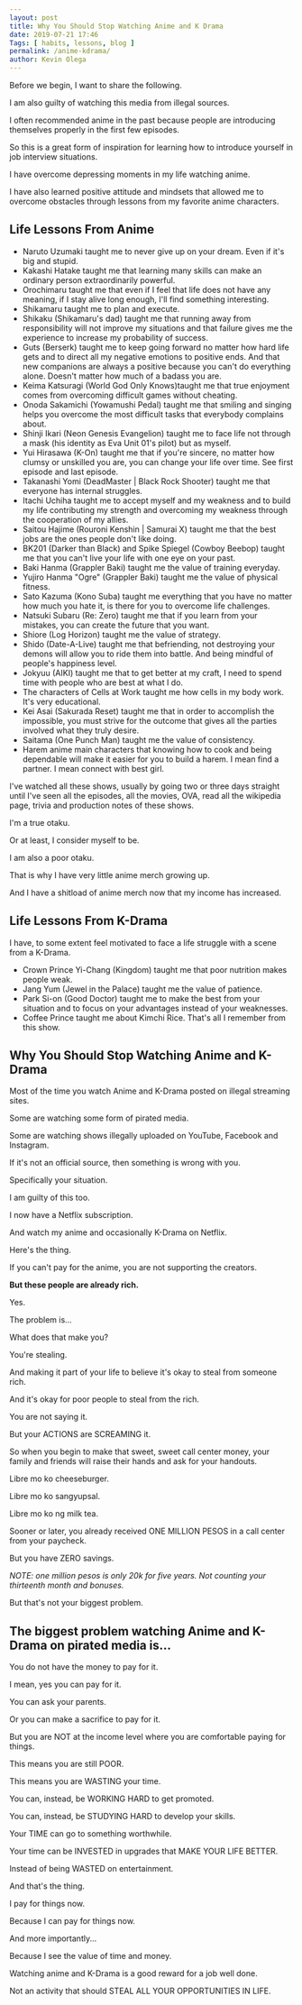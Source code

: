 ```yaml
--- 
layout: post 
title: Why You Should Stop Watching Anime and K Drama
date: 2019-07-21 17:46
Tags: [ habits, lessons, blog ]
permalink: /anime-kdrama/ 
author: Kevin Olega 
--- 
```

Before we begin, I want to share the following.

I am also guilty of watching this media from illegal sources.

I often recommended anime in the past because people are introducing themselves properly in the first few episodes.

So this is a great form of inspiration for learning how to introduce yourself in job interview situations.

I have overcome depressing moments in my life watching anime.

I have also learned positive attitude and mindsets that allowed me to overcome obstacles through lessons from my favorite anime characters.

## Life Lessons From Anime

- Naruto Uzumaki taught me to never give up on your dream. Even if it's big and stupid.
- Kakashi Hatake taught me that learning many skills can make an ordinary person extraordinarily powerful. 
- Orochimaru taught me that even if I feel that life does not have any meaning, if I stay alive long enough, I'll find something interesting.
- Shikamaru taught me to plan and execute.
- Shikaku (Shikamaru's dad) taught me that running away from responsibility will not improve my situations and that failure gives me the experience to increase my probability of success.
- Guts (Berserk) taught me to keep going forward no matter how hard life gets and to direct all my negative emotions to positive ends. And that new companions are always a positive because you can't do everything alone. Doesn't matter how much of a badass you are.
- Keima Katsuragi (World God Only Knows)taught me that true enjoyment comes from overcoming difficult games without cheating.
- Onoda Sakamichi (Yowamushi Pedal) taught me that smiling and singing helps you overcome the most difficult tasks that everybody complains about.
- Shinji Ikari (Neon Genesis Evangelion) taught me to face life not through a mask (his identity as Eva Unit 01's pilot) but as myself.
- Yui Hirasawa (K-On) taught me that if you're sincere, no matter how clumsy or unskilled you are, you can change your life over time. See first episode and last episode.
- Takanashi Yomi (DeadMaster | Black Rock Shooter) taught me that everyone has internal struggles.
- Itachi Uchiha taught me to accept myself and my weakness and to build my life contributing my strength and overcoming my weakness through the cooperation of my allies.
- Saitou Hajime (Rouroni Kenshin | Samurai X) taught me that the best jobs are the ones people don't like doing.
- BK201 (Darker than Black) and Spike Spiegel (Cowboy Beebop) taught me that you can't live your life with one eye on your past.
- Baki Hanma (Grappler Baki) taught me the value of training everyday.
- Yujiro Hanma "Ogre" (Grappler Baki) taught me the value of physical fitness.
- Sato Kazuma (Kono Suba) taught me everything that you have no matter how much you hate it, is there for you to overcome life challenges.
- Natsuki Subaru (Re: Zero) taught me that if you learn from your mistakes, you can create the future that you want.
- Shiore (Log Horizon) taught me the value of strategy.
- Shido (Date-A-Live) taught me that befriending, not destroying your demons will allow you to ride them into battle. And being mindful of people's happiness level.
- Jokyuu (AIKI) taught me that to get better at my craft, I need to spend time with people who are best at what I do.
- The characters of Cells at Work taught me how cells in my body work. It's very educational.
- Kei Asai (Sakurada Reset) taught me that in order to accomplish the impossible, you must strive for the outcome that gives all the parties involved what they truly desire.
- Saitama (One Punch Man) taught me the value of consistency.
- Harem anime main characters that knowing how to cook and being dependable will make it easier for you to build a harem. I mean find a partner. I mean connect with best girl.

I've watched all these shows, usually by going two or three days straight until I've seen all the episodes, all the movies, OVA, read all the wikipedia page, trivia and production notes of these shows.

I'm a true otaku. 

Or at least, I consider myself to be.

I am also a poor otaku. 

That is why I have very little anime merch growing up.

And I have a shitload of anime merch now that my income has increased.

## Life Lessons From K-Drama

I have, to some extent feel motivated to face a life struggle with a scene from a K-Drama.

- Crown Prince Yi-Chang (Kingdom) taught me that poor nutrition makes people weak.
- Jang Yum (Jewel in the Palace) taught me the value of patience.
- Park Si-on (Good Doctor) taught me to make the best from your situation and to focus on your advantages instead of your weaknesses.
- Coffee Prince taught me about Kimchi Rice. That's all I remember from this show.

## Why You Should Stop Watching Anime and K-Drama

Most of the time you watch Anime and K-Drama posted on illegal streaming sites.

Some are watching some form of pirated media.

Some are watching shows illegally uploaded on YouTube, Facebook and Instagram.

If it's not an official source, then something is wrong with you.

Specifically your situation.

I am guilty of this too.

I now have a Netflix subscription.

And watch my anime and occasionally K-Drama on Netflix.

Here's the thing.

If you can't pay for the anime, you are not supporting the creators.

**But these people are already rich.**

Yes.

The problem is... 

What does that make you?

You're stealing.

And making it part of your life to believe it's okay to steal from someone rich.

And it's okay for poor people to steal from the rich.

You are not saying it.

But your ACTIONS are SCREAMING it.

So when you begin to make that sweet, sweet call center money, your family and friends will raise their hands and ask for your handouts.

Libre mo ko cheeseburger.

Libre mo ko sangyupsal.

Libre mo ko ng milk tea.

Sooner or later, you already received ONE MILLION PESOS in a call center from your paycheck.

But you have ZERO savings.

*NOTE: one million pesos is only 20k for five years. Not counting your thirteenth month and bonuses.*

But that's not your biggest problem.

## The biggest problem watching Anime and K-Drama on pirated media is...

You do not have the money to pay for it.

I mean, yes you can pay for it.

You can ask your parents.

Or you can make a sacrifice to pay for it.

But you are NOT at the income level where you are comfortable paying for things.

This means you are still POOR.

This means you are WASTING your time.

You can, instead, be WORKING HARD to get promoted.

You can, instead, be STUDYING HARD to develop your skills.

Your TIME can go to something worthwhile.

Your time can be INVESTED in upgrades that MAKE YOUR LIFE BETTER.

Instead of being WASTED on entertainment.

And that's the thing.

I pay for things now.

Because I can pay for things now.

And more importantly...

Because I see the value of time and money.

Watching anime and K-Drama is a good reward for a job well done.

Not an activity that should STEAL ALL YOUR OPPORTUNITIES IN LIFE.